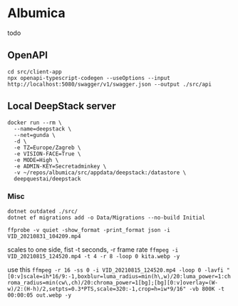# Albumica

todo

## OpenAPI

```
cd src/client-app
npx openapi-typescript-codegen --useOptions --input http://localhost:5080/swagger/v1/swagger.json --output ./src/api
```

## Local DeepStack server

```
docker run --rm \
  --name=deepstack \
  --net=gunda \
  -d \
  -e TZ=Europe/Zagreb \
  -e VISION-FACE=True \
  -e MODE=High \
  -e ADMIN-KEY=Secretadminkey \
  -v ~/repos/albumica/src/appdata/deepstack:/datastore \
  deepquestai/deepstack
```

### Misc

```
dotnet outdated ./src/
dotnet ef migrations add -o Data/Migrations --no-build Initial
```

`ffprobe -v quiet -show_format -print_format json -i VID_20210831_104209.mp4`

scales to one side, fist -t seconds, -r frame rate
`ffmpeg -i VID_20210815_124520.mp4 -t 4 -r 8 -loop 0 kita.webp -y`

use this
`ffmpeg -r 16 -ss 0 -i VID_20210815_124520.mp4 -loop 0 -lavfi "[0:v]scale=ih*16/9:-1,boxblur=luma_radius=min(h\,w)/20:luma_power=1:chroma_radius=min(cw\,ch)/20:chroma_power=1[bg];[bg][0:v]overlay=(W-w)/2:(H-h)/2,setpts=0.3*PTS,scale=320:-1,crop=h=iw*9/16" -vb 800K -t 00:00:05 out.webp -y`
